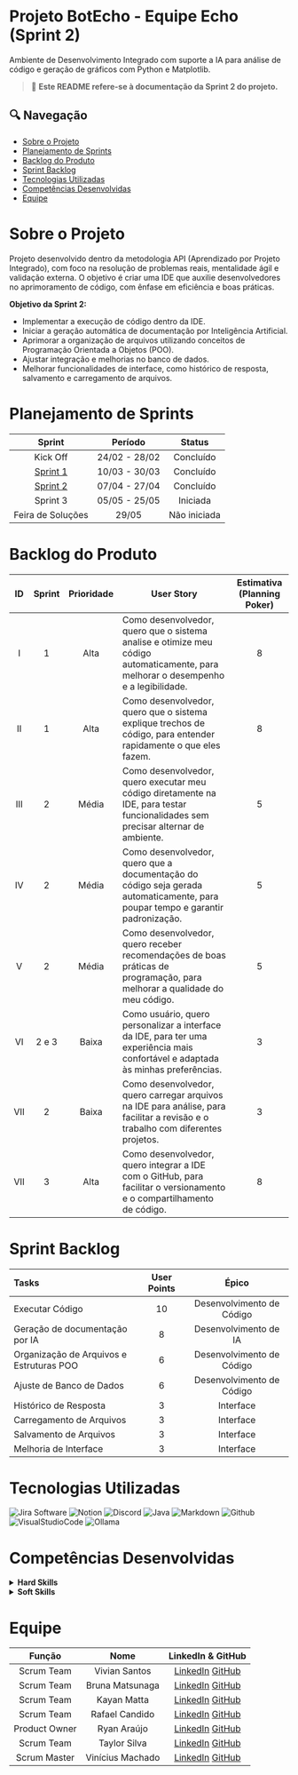 # Projeto BotEcho - Equipe Echo (Sprint 2)

Ambiente de Desenvolvimento Integrado com suporte a IA para análise de código e geração de gráficos com Python e Matplotlib.

> 🔹 **Este README refere-se à documentação da Sprint 2 do projeto.**

## 🔍 Navegação
- [Sobre o Projeto](#sobre-o-projeto)
- [Planejamento de Sprints](#planejamento-de-sprints)
- [Backlog do Produto](#backlog-do-produto)
- [Sprint Backlog](#sprint-backlog)
- [Tecnologias Utilizadas](#tecnologias-utilizadas)
- [Competências Desenvolvidas](#competências-desenvolvidas)
- [Equipe](#equipe)

# Sobre o Projeto
Projeto desenvolvido dentro da metodologia API (Aprendizado por Projeto Integrado), com foco na resolução de problemas reais, mentalidade ágil e validação externa. O objetivo é criar uma IDE que auxilie desenvolvedores no aprimoramento de código, com ênfase em eficiência e boas práticas.

**Objetivo da Sprint 2:**

- Implementar a execução de código dentro da IDE.
- Iniciar a geração automática de documentação por Inteligência Artificial.
- Aprimorar a organização de arquivos utilizando conceitos de Programação Orientada a Objetos (POO).
- Ajustar integração e melhorias no banco de dados.
- Melhorar funcionalidades de interface, como histórico de resposta, salvamento e carregamento de arquivos.

# Planejamento de Sprints

| Sprint | Período | Status |
|:------:|:--------:|:------:|
| Kick Off | 24/02 - 28/02 | Concluído |
| [Sprint 1](https://github.com/EquipeEcho/botEcho/tree/main) | 10/03 - 30/03 | Concluído |
| [Sprint 2](https://github.com/EquipeEcho/botEcho/tree/botEcho.S2) | 07/04 - 27/04 | Concluído |
| Sprint 3 | 05/05 - 25/05 | Iniciada |
| Feira de Soluções | 29/05 | Não iniciada |

# Backlog do Produto

| ID | Sprint | Prioridade | User Story | Estimativa (Planning Poker) |
|:--:|:------:|:----------:|------------|:---------------------------:|
| I | 1 | Alta | Como desenvolvedor, quero que o sistema analise e otimize meu código automaticamente, para melhorar o desempenho e a legibilidade. | 8 |
| II | 1 | Alta | Como desenvolvedor, quero que o sistema explique trechos de código, para entender rapidamente o que eles fazem. | 8 |
| III | 2 | Média | Como desenvolvedor, quero executar meu código diretamente na IDE, para testar funcionalidades sem precisar alternar de ambiente. | 5 |
| IV | 2 | Média | Como desenvolvedor, quero que a documentação do código seja gerada automaticamente, para poupar tempo e garantir padronização. | 5 |
| V | 2 | Média | Como desenvolvedor, quero receber recomendações de boas práticas de programação, para melhorar a qualidade do meu código. | 5 |
| VI | 2 e 3 | Baixa |Como usuário, quero personalizar a interface da IDE, para ter uma experiência mais confortável e adaptada às minhas preferências. | 3 |
| VII | 2 | Baixa | Como desenvolvedor, quero carregar arquivos na IDE para análise, para facilitar a revisão e o trabalho com diferentes projetos. | 3 |
| VII | 3 | Alta | Como desenvolvedor, quero integrar a IDE com o GitHub, para facilitar o versionamento e o compartilhamento de código. | 8 |

# Sprint Backlog

| Tasks | User Points | Épico |
|:--------------------------------|:-----------:|:---------------------------:|
| Executar Código | 10 | Desenvolvimento de Código |
| Geração de documentação por IA | 8 | Desenvolvimento de IA |
| Organização de Arquivos e Estruturas POO | 6 | Desenvolvimento de Código |
| Ajuste de Banco de Dados | 6 | Desenvolvimento de Código |
| Histórico de Resposta | 3 | Interface |
| Carregamento de Arquivos | 3 | Interface |
| Salvamento de Arquivos | 3 | Interface |
| Melhoria de Interface | 3 | Interface |

# Tecnologias Utilizadas

![Jira Software](https://img.shields.io/badge/Jira-fdfefe?style=for-the-badge&logo=Jira&logoColor=0064c8)
![Notion](https://img.shields.io/badge/Notion-fdfefe?style=for-the-badge&logo=notion&logoColor=000000)
![Discord](https://img.shields.io/badge/Discord-fdfefe?style=for-the-badge&logo=discord)
![Java](https://img.shields.io/badge/Java-fdfefe?style=for-the-badge&logo=openjdk&logoColor=000000)
![Markdown](https://img.shields.io/badge/Markdown-fdfefe?style=for-the-badge&logo=markdown&logoColor=2e4053)
![Github](https://img.shields.io/badge/Github-fdfefe?style=for-the-badge&logo=github&logoColor=000000)
![VisualStudioCode](https://img.shields.io/badge/VsCode-fdfefe?style=for-the-badge&logo=visualstudiocode)
![Ollama](https://img.shields.io/badge/Ollama-fdfefe?style=for-the-badge&logo=Ollama&logoColor=000000)

# Competências Desenvolvidas

<details>
<summary><strong>Hard Skills</strong></summary>

| Tecnologia/Metodologia | Nível |
| ---------------------- | ----- |
| GitHub | ★★★★★★★☆☆☆ |
| Gestão de Projetos | ★★★★★★★★★☆ |
| Scrum Master | ★★★★★★★★☆☆ |
| Product Owner | ★★★★★★★★☆☆ |
| Git Projects | ★★★★★★★★★★ |

</details>

<details>
<summary><strong>Soft Skills</strong></summary>

| Habilidade | Nível |
| ---------- | ----- |
| Colaboração | ★★★★★★★★★★ |
| Proatividade | ★★★★★★★★☆☆ |
| Pensamento Crítico | ★★★★★★★☆☆☆ |
| Gerenciamento de Tempo | ★★★★★★★★★☆ |
| Adaptabilidade | ★★★★★★☆☆☆☆ |
| Resiliência | ★★★★★★★★☆☆ |

</details>

# Equipe

| Função | Nome | LinkedIn & GitHub |
|:--------:|:----:|:----------------:|
| Scrum Team | Vivian Santos | [LinkedIn](https://www.linkedin.com/in/vivian-maria-oliveira-298626235) [GitHub](https://github.com/vivianSantos0101) |
| Scrum Team | Bruna Matsunaga | [LinkedIn](https://www.linkedin.com/in/bruna-hayashi-1b4a71324/) [GitHub](https://github.com/bruna-hm) |
| Scrum Team | Kayan Matta | [LinkedIn](https://www.linkedin.com/in/kayan-da-matta-453905253) [GitHub](https://github.com/kayanmatta) |
| Scrum Team | Rafael Candido | [LinkedIn](https://www.linkedin.com/in/rafael-candido-155705317) [GitHub](https://github.com/Rafa2-bit) |
| Product Owner | Ryan Araújo | [LinkedIn](https://www.linkedin.com/in/ryan-araujo-dos-santos-8391b927b) [GitHub](https://github.com/Ryan53132) |
| Scrum Team | Taylor Silva | [LinkedIn](https://www.linkedin.com/in/taylor-silva-859300330) [GitHub](https://github.com/TaylorSilva2) |
| Scrum Master | Vinícius Machado | [LinkedIn](https://www.linkedin.com/in/vinícius-lopes-1bb568326) [GitHub](https://github.com/Vlopes7) |

